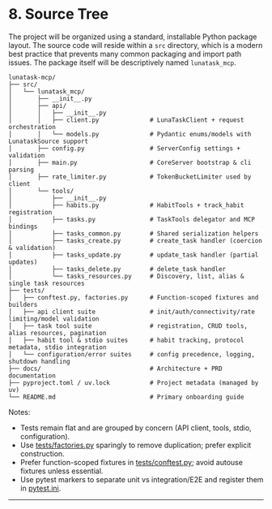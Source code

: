 # 8. Source Tree

The project will be organized using a standard, installable Python package layout. The source code will reside within a `src` directory, which is a modern best practice that prevents many common packaging and import path issues. The package itself will be descriptively named `lunatask_mcp`.

```text
lunatask-mcp/
├── src/
│   └── lunatask_mcp/
│       ├── __init__.py
│       ├── api/
│       │   ├── __init__.py
│       │   ├── client.py              # LunaTaskClient + request orchestration
│       │   └── models.py              # Pydantic enums/models with LunataskSource support
│       ├── config.py                  # ServerConfig settings + validation
│       ├── main.py                    # CoreServer bootstrap & cli parsing
│       ├── rate_limiter.py            # TokenBucketLimiter used by client
│       └── tools/
│           ├── __init__.py
│           ├── habits.py              # HabitTools + track_habit registration
│           ├── tasks.py               # TaskTools delegator and MCP bindings
│           ├── tasks_common.py        # Shared serialization helpers
│           ├── tasks_create.py        # create_task handler (coercion & validation)
│           ├── tasks_update.py        # update_task handler (partial updates)
│           ├── tasks_delete.py        # delete_task handler
│           └── tasks_resources.py     # Discovery, list, alias & single task resources
├── tests/
│   ├── conftest.py, factories.py      # Function-scoped fixtures and builders
│   ├── api client suite               # init/auth/connectivity/rate limiting/model validation
│   ├── task tool suite                # registration, CRUD tools, alias resources, pagination
│   ├── habit tool & stdio suites      # habit tracking, protocol metadata, stdio integration
│   └── configuration/error suites     # config precedence, logging, shutdown handling
├── docs/                              # Architecture + PRD documentation
├── pyproject.toml / uv.lock           # Project metadata (managed by uv)
└── README.md                          # Primary onboarding guide
```

Notes:
- Tests remain flat and are grouped by concern (API client, tools, stdio, configuration).
- Use [tests/factories.py](tests/factories.py) sparingly to remove duplication; prefer explicit construction.
- Prefer function-scoped fixtures in [tests/conftest.py](tests/conftest.py); avoid autouse fixtures unless essential.
- Use pytest markers to separate unit vs integration/E2E and register them in [pytest.ini](pytest.ini).

---
